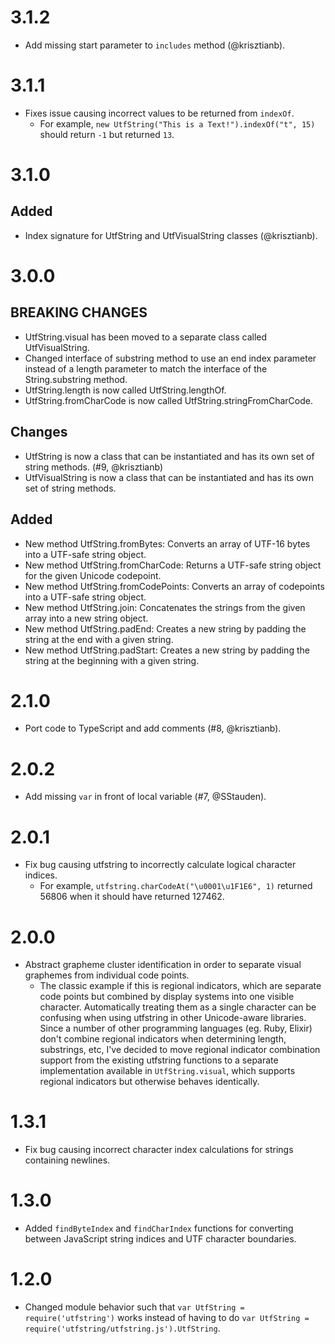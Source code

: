 # 3.1.2
* Add missing start parameter to `includes` method (@krisztianb).

# 3.1.1
* Fixes issue causing incorrect values to be returned from `indexOf`.
  - For example, `new UtfString("This is a Text!").indexOf("t", 15)` should return `-1` but returned `13`.

# 3.1.0
## Added
* Index signature for UtfString and UtfVisualString classes (@krisztianb).

# 3.0.0
## BREAKING CHANGES
* UtfString.visual has been moved to a separate class called UtfVisualString.
* Changed interface of substring method to use an end index parameter instead of a length parameter to match the interface of the String.substring method.
* UtfString.length is now called UtfString.lengthOf.
* UtfString.fromCharCode is now called UtfString.stringFromCharCode.

## Changes
* UtfString is now a class that can be instantiated and has its own set of string methods. (#9, @krisztianb)
* UtfVisualString is now a class that can be instantiated and has its own set of string methods.

## Added
* New method UtfString.fromBytes: Converts an array of UTF-16 bytes into a UTF-safe string object.
* New method UtfString.fromCharCode: Returns a UTF-safe string object for the given Unicode codepoint.
* New method UtfString.fromCodePoints: Converts an array of codepoints into a UTF-safe string object.
* New method UtfString.join: Concatenates the strings from the given array into a new string object.
* New method UtfString.padEnd: Creates a new string by padding the string at the end with a given string.
* New method UtfString.padStart: Creates a new string by padding the string at the beginning with a given string.

# 2.1.0
* Port code to TypeScript and add comments (#8, @krisztianb).

# 2.0.2
* Add missing `var` in front of local variable (#7, @SStauden).

# 2.0.1
* Fix bug causing utfstring to incorrectly calculate logical character indices.
  - For example, `utfstring.charCodeAt("\u0001\u1F1E6", 1)` returned 56806 when it should have returned 127462.

# 2.0.0
* Abstract grapheme cluster identification in order to separate visual graphemes from individual code points.
  - The classic example if this is regional indicators, which are separate code points but combined by display systems into one visible character. Automatically treating them as a single character can be confusing when using utfstring in other Unicode-aware libraries. Since a number of other programming languages (eg. Ruby, Elixir) don't combine regional indicators when determining length, substrings, etc, I've decided to move regional indicator combination support from the existing utfstring functions to a separate implementation available in `UtfString.visual`, which supports regional indicators but otherwise behaves identically.

# 1.3.1
* Fix bug causing incorrect character index calculations for strings containing newlines.

# 1.3.0
* Added `findByteIndex` and `findCharIndex` functions for converting between JavaScript string indices and UTF character boundaries.

# 1.2.0
* Changed module behavior such that `var UtfString = require('utfstring')` works instead of having to do `var UtfString = require('utfstring/utfstring.js').UtfString`.

